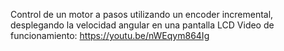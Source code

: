 Control de un motor a pasos utilizando un encoder incremental, desplegando la velocidad angular en una pantalla LCD
Video de funcionamiento: https://youtu.be/nWEqym864Ig
